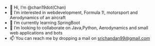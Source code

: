 - 👋 Hi, I’m @chan19dot(Chan)
- 👀 I’m interested in webdevelopment, Formula 1!, motorsport and Aerodynamics of an aircraft
- 🌱 I’m currently learning SpringBoot
- 💞️ I’m looking to collaborate on Java,Python, Aerodynamics and small web applications and bots 
- 📫 You can reach me by dropping a mail on srichandan99@gmail.com

<!---
chan19dot/chan19dot is a ✨ special ✨ repository because its `README.md` (this file) appears on your GitHub profile.
You can click the Preview link to take a look at your changes.
--->
